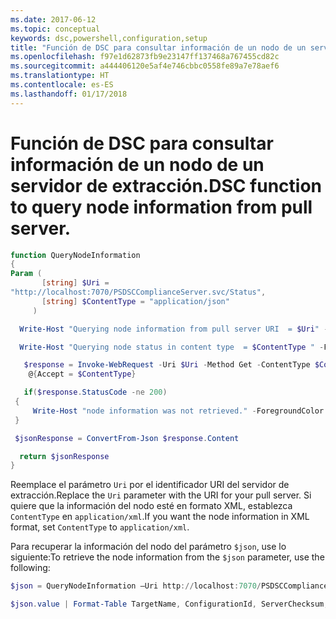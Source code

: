 ```yaml
---
ms.date: 2017-06-12
ms.topic: conceptual
keywords: dsc,powershell,configuration,setup
title: "Función de DSC para consultar información de un nodo de un servidor de extracción."
ms.openlocfilehash: f97e1d62873fb9e23147ff137468a767455cd82c
ms.sourcegitcommit: a444406120e5af4e746cbbc0558fe89a7e78aef6
ms.translationtype: HT
ms.contentlocale: es-ES
ms.lasthandoff: 01/17/2018
---
```

# <a name="dsc-function-to-query-node-information-from-pull-server"></a><span data-ttu-id="b5a01-103">Función de DSC para consultar información de un nodo de un servidor de extracción.</span><span class="sxs-lookup"><span data-stu-id="b5a01-103">DSC function to query node information from pull server.</span></span>

```powershell
function QueryNodeInformation
{
Param (      
       [string] $Uri =
"http://localhost:7070/PSDSCComplianceServer.svc/Status",                         
       [string] $ContentType = "application/json"           
     )

  Write-Host "Querying node information from pull server URI  = $Uri" -ForegroundColor Green

  Write-Host "Querying node status in content type  = $ContentType " -ForegroundColor Green

   $response = Invoke-WebRequest -Uri $Uri -Method Get -ContentType $ContentType -UseDefaultCredentials -Headers 
    @{Accept = $ContentType}

   if($response.StatusCode -ne 200)
 {
     Write-Host "node information was not retrieved." -ForegroundColor Red
 }

 $jsonResponse = ConvertFrom-Json $response.Content

  return $jsonResponse
}
```

<span data-ttu-id="b5a01-104">Reemplace el parámetro `Uri` por el identificador URI del servidor de extracción.</span><span class="sxs-lookup"><span data-stu-id="b5a01-104">Replace the `Uri` parameter with the URI for your pull server.</span></span> <span data-ttu-id="b5a01-105">Si quiere que la información del nodo esté en formato XML, establezca `ContentType` en `application/xml`.</span><span class="sxs-lookup"><span data-stu-id="b5a01-105">If you want the node information in XML format, set `ContentType` to `application/xml`.</span></span>

<span data-ttu-id="b5a01-106">Para recuperar la información del nodo del parámetro `$json`, use lo siguiente:</span><span class="sxs-lookup"><span data-stu-id="b5a01-106">To retrieve the node information from the `$json` parameter, use the following:</span></span>

```powershell
$json = QueryNodeInformation –Uri http://localhost:7070/PSDSCComplianceServer.svc/Status 

$json.value | Format-Table TargetName, ConfigurationId, ServerChecksum, NodeCompliant, LastComplianceTime, StatusCode
```

